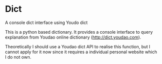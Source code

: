 # Dict
A console dict interface using Youdo dict

This is a python based dictionary.
It provides a console interface to query explanation from Youdao online dictionary (http://dict.youdao.com).

Theoretically I should use a Youdao dict API to realise this function, but I cannot apply for it now since it requires a individual personal website which I do not own.
